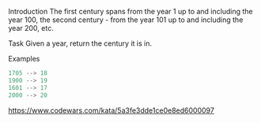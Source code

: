 Introduction
The first century spans from the year 1 up to and including the year 100, the second century - from the year 101 up to and including the year 200, etc.

Task
Given a year, return the century it is in.

Examples

```python
1705 --> 18
1900 --> 19
1601 --> 17
2000 --> 20
```

https://www.codewars.com/kata/5a3fe3dde1ce0e8ed6000097
